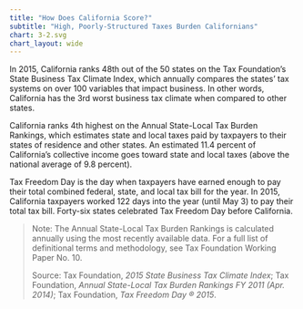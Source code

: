 ```yaml
---
title: "How Does California Score?"
subtitle: "High, Poorly-Structured Taxes Burden Californians"
chart: 3-2.svg
chart_layout: wide
---
```

In 2015, California ranks 48th out of the 50 states on the Tax Foundation’s State Business Tax Climate Index, which annually compares the states’ tax systems on over 100 variables that impact business. In other words, California has the 3rd worst business tax climate when compared to other states.

California ranks 4th highest on the Annual State-Local Tax Burden Rankings, which estimates state and local taxes paid by taxpayers to their states of residence and other states. An estimated 11.4 percent of California’s collective income goes toward state and local taxes (above the national average of 9.8 percent).

Tax Freedom Day is the day when taxpayers have earned enough to pay their total combined federal, state, and local tax bill for the year. In 2015, California taxpayers worked 122 days into the year (until May
3) to pay their total tax bill. Forty-six states celebrated Tax Freedom Day before California.

> Note: The Annual State-Local Tax Burden Rankings is calculated annually using the most recently available data. For a full list of definitional terms and methodology, see Tax Foundation Working Paper No. 10.
>
> Source: Tax Foundation, *2015 State Business Tax Climate Index*; Tax Foundation, *Annual State-Local Tax Burden Rankings FY 2011 (Apr. 2014)*; Tax Foundation, *Tax Freedom Day ® 2015*.
